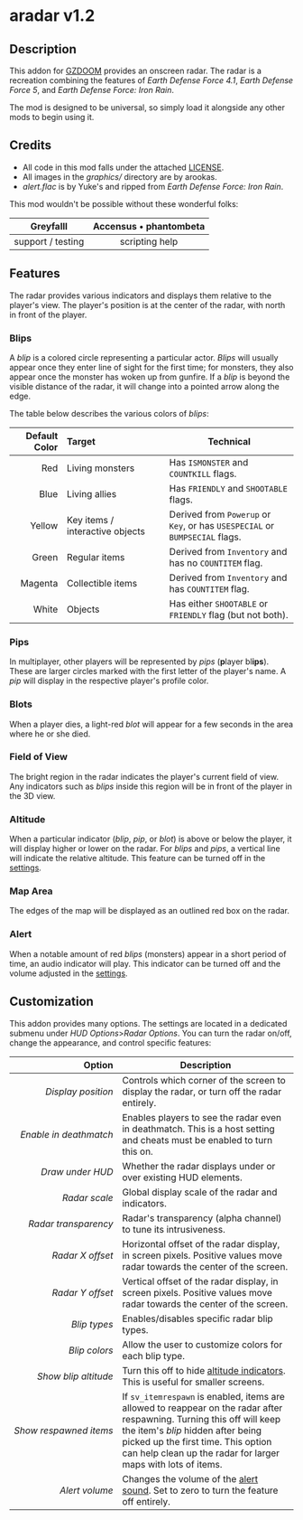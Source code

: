 
# aradar v1.2

## Description

This addon for [GZDOOM](https://zdoom.org/index) provides an onscreen radar.
The radar is a recreation combining the features of _Earth Defense Force 4.1_, _Earth Defense Force 5_, and _Earth Defense Force: Iron Rain_.

The mod is designed to be universal, so simply load it alongside any other mods to begin using it.

## Credits

- All code in this mod falls under the attached [LICENSE](./LICENSE.md).
- All images in the _graphics/_ directory are by arookas.
- _alert.flac_ is by Yuke's and ripped from _Earth Defense Force: Iron Rain_.

This mod wouldn't be possible without these wonderful folks:

| **Greyfalll** | **Accensus** &bullet; **phantombeta** |
|:-:|:-:|
| support / testing | scripting help |

## Features

The radar provides various indicators and displays them relative to the player's view.
The player's position is at the center of the radar, with north in front of the player.

### Blips

A _blip_ is a colored circle representing a particular actor.
_Blips_ will usually appear once they enter line of sight for the first time;
for monsters, they also appear once the monster has woken up from gunfire.
If a _blip_ is beyond the visible distance of the radar, it will change into a pointed arrow along the edge.

The table below describes the various colors of _blips_:

| Default Color  | Target | Technical |
|-------:|:-------|-----------|
| Red    | Living monsters | Has `ISMONSTER` and `COUNTKILL` flags. |
| Blue   | Living allies  | Has `FRIENDLY` and `SHOOTABLE` flags. |
| Yellow | Key&nbsp;items / interactive&nbsp;objects | Derived from `Powerup` or `Key`, or has `USESPECIAL` or `BUMPSECIAL` flags. |
| Green  | Regular items | Derived from `Inventory` and has no `COUNTITEM` flag. |
| Magenta  | Collectible items | Derived from `Inventory` and has `COUNTITEM` flag. |
| White  | Objects | Has either `SHOOTABLE` or `FRIENDLY` flag (but not both). |

### Pips

In multiplayer, other players will be represented by _pips_ (**p**layer bl**ips**).
These are larger circles marked with the first letter of the player's name.
A _pip_ will display in the respective player's profile color.

### Blots

When a player dies, a light-red _blot_ will appear for a few seconds in the area where he or she died.

### Field of View

The bright region in the radar indicates the player's current field of view.
Any indicators such as _blips_ inside this region will be in front of the player in the 3D view.

### Altitude

When a particular indicator (_blip_, _pip_, or _blot_) is above or below the player, it will display higher or lower on the radar.
For _blips_ and _pips_, a vertical line will indicate the relative altitude.
This feature can be turned off in the [settings](#customization).

### Map Area

The edges of the map will be displayed as an outlined red box on the radar.

### Alert

When a notable amount of red _blips_ (monsters) appear in a short period of time, an audio indicator will play.
This indicator can be turned off and the volume adjusted in the [settings](#customization).

## Customization

This addon provides many options.
The settings are located in a dedicated submenu under _HUD&nbsp;Options_>_Radar&nbsp;Options_.
You can turn the radar on/off, change the appearance, and control specific features:

| Option | Description |
|-------:|-------------|
| _Display&nbsp;position_ | Controls which corner of the screen to display the radar, or turn off the radar entirely. |
| _Enable&nbsp;in&nbsp;deathmatch_ | Enables players to see the radar even in deathmatch. This is a host setting and cheats must be enabled to turn this on. |
| _Draw&nbsp;under&nbsp;HUD_ | Whether the radar displays under or over existing HUD elements. |
| _Radar&nbsp;scale_ | Global display scale of the radar and indicators. |
| _Radar&nbsp;transparency_ | Radar's transparency (alpha channel) to tune its intrusiveness. |
| _Radar&nbsp;X&nbsp;offset_ | Horizontal offset of the radar display, in screen pixels. Positive values move radar towards the center of the screen. |
| _Radar&nbsp;Y&nbsp;offset_ | Vertical offset of the radar display, in screen pixels. Positive values move radar towards the center of the screen. |
| _Blip&nbsp;types_ | Enables/disables specific radar blip types. |
| _Blip&nbsp;colors_ | Allow the user to customize colors for each blip type. |
| _Show&nbsp;blip&nbsp;altitude_ | Turn this off to hide [altitude indicators](#altitude). This is useful for smaller screens. |
| _Show&nbsp;respawned&nbsp;items_ | If `sv_itemrespawn` is enabled, items are allowed to reappear on the radar after respawning. Turning this off will keep the item's _blip_ hidden after being picked up the first time. This option can help clean up the radar for larger maps with lots of items. |
| _Alert&nbsp;volume_ | Changes the volume of the [alert sound](#alert). Set to zero to turn the feature off entirely. |
